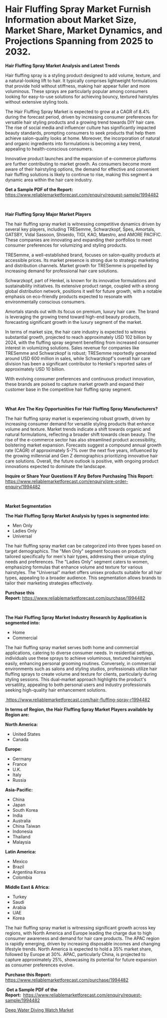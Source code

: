 <p><h1>Hair Fluffing Spray Market Furnish Information about Market Size, Market Share, Market Dynamics, and Projections Spanning from 2025 to 2032.</h1></p><p><strong>Hair Fluffing Spray Market Analysis and Latest Trends</strong></p>
<p><p>Hair fluffing spray is a styling product designed to add volume, texture, and a natural-looking lift to hair. It typically comprises lightweight formulations that provide hold without stiffness, making hair appear fuller and more voluminous. These sprays are particularly popular among consumers looking for easy-to-use solutions for achieving bouncy, textured hairstyles without extensive styling tools. </p><p>The Hair Fluffing Spray Market is expected to grow at a CAGR of 8.4% during the forecast period, driven by increasing consumer preferences for versatile hair styling products and a growing trend towards DIY hair care. The rise of social media and influencer culture has significantly impacted beauty standards, prompting consumers to seek products that help them achieve salon-quality looks at home. Moreover, the incorporation of natural and organic ingredients into formulations is becoming a key trend, appealing to health-conscious consumers. </p><p>Innovative product launches and the expansion of e-commerce platforms are further contributing to market growth. As consumers become more aware of their hairstyling options, the demand for effective and convenient hair fluffing solutions is likely to continue to rise, making this segment a dynamic area within the hair care industry.</p></p>
<p><strong>Get a Sample PDF of the Report:&nbsp;</strong> <a href="https://www.reliablemarketforecast.com/enquiry/request-sample/1994482?utm_campaign=1134&utm_medium=2&utm_source=Github&utm_content=ia&utm_term=10022025&utm_id=hair-fluffing-spray">https://www.reliablemarketforecast.com/enquiry/request-sample/1994482</a></p>
<p>&nbsp;</p>
<p><strong>Hair Fluffing Spray Major Market Players</strong></p>
<p><p>The hair fluffing spray market is witnessing competitive dynamics driven by several key players, including TRESemme, Schwarzkopf, Spes, Amortals, GATSBY, Vidal Sassoon, Shiseido, TIGI, KAO, Maestro, and AMORE PACIFIC. These companies are innovating and expanding their portfolios to meet consumer preferences for volumizing and styling products.</p><p>TRESemme, a well-established brand, focuses on salon-quality products at accessible prices. Its market presence is strong due to strategic marketing and distribution channels. Market growth for TRESemme is propelled by increasing demand for professional hair care solutions.</p><p>Schwarzkopf, part of Henkel, is known for its innovative formulations and sustainability initiatives. Its extensive product range, coupled with a strong global distribution network, positions it well for future growth, with a notable emphasis on eco-friendly products expected to resonate with environmentally conscious consumers.</p><p>Amortals stands out with its focus on premium, luxury hair care. The brand is leveraging the growing trend toward high-end beauty products, forecasting significant growth in the luxury segment of the market.</p><p>In terms of market size, the hair care industry is expected to witness substantial growth, projected to reach approximately USD 102 billion by 2024, with the fluffing spray segment benefiting from increased consumer interest in volumizing solutions. Sales revenue for companies like TRESemme and Schwarzkopf is robust; TRESemme reportedly generated around USD 600 million in sales, while Schwarzkopf's overall hair care division has been a significant contributor to Henkel's reported sales of approximately USD 10 billion.</p><p>With evolving consumer preferences and continuous product innovation, these brands are poised to capture market growth and expand their customer base in the competitive hair fluffing spray segment.</p></p>
<p>&nbsp;</p>
<p><strong>What Are The Key Opportunities For Hair Fluffing Spray Manufacturers?</strong></p>
<p><p>The hair fluffing spray market is experiencing robust growth, driven by increasing consumer demand for versatile styling products that enhance volume and texture. Market trends indicate a shift towards organic and natural formulations, reflecting a broader shift towards clean beauty. The rise of the e-commerce sector has also streamlined product accessibility, bolstering market expansion. Forecasts suggest a compound annual growth rate (CAGR) of approximately 5-7% over the next five years, influenced by the growing millennial and Gen Z demographics prioritizing innovative hair care solutions. Overall, the future outlook is positive, with ongoing product innovations expected to dominate the landscape.</p></p>
<p><strong>Inquire or Share Your Questions If Any Before Purchasing This Report:</strong> <a href="https://www.reliablemarketforecast.com/enquiry/pre-order-enquiry/1994482?utm_campaign=1134&utm_medium=2&utm_source=Github&utm_content=ia&utm_term=10022025&utm_id=hair-fluffing-spray">https://www.reliablemarketforecast.com/enquiry/pre-order-enquiry/1994482</a></p>
<p>&nbsp;</p>
<p><strong>Market Segmentation</strong></p>
<p><strong>The Hair Fluffing Spray Market Analysis by types is segmented into:</strong></p>
<p><ul><li>Men Only</li><li>Ladies Only</li><li>Universal</li></ul></p>
<p><p>The hair fluffing spray market can be categorized into three types based on target demographics. The "Men Only" segment focuses on products tailored specifically for men's hair types, addressing their unique styling needs and preferences. The "Ladies Only" segment caters to women, emphasizing formulas that enhance volume and texture for various hairstyles. The "Universal" market offers unisex products suitable for all hair types, appealing to a broader audience. This segmentation allows brands to tailor their marketing strategies effectively.</p></p>
<p><strong>Purchase this Report:&nbsp;</strong><a href="https://www.reliablemarketforecast.com/purchase/1994482?utm_campaign=1134&utm_medium=2&utm_source=Github&utm_content=ia&utm_term=10022025&utm_id=hair-fluffing-spray">https://www.reliablemarketforecast.com/purchase/1994482</a></p>
<p>&nbsp;</p>
<p><strong>The Hair Fluffing Spray Market Industry Research by Application is segmented into:</strong></p>
<p><ul><li>Home</li><li>Commercial</li></ul></p>
<p><p>The hair fluffing spray market serves both home and commercial applications, catering to diverse consumer needs. In residential settings, individuals use these sprays to achieve voluminous, textured hairstyles easily, enhancing personal grooming routines. Conversely, in commercial environments such as salons and styling studios, professionals utilize hair fluffing sprays to create volume and texture for clients, particularly during styling sessions. This dual-market approach highlights the product's versatility, appealing to both personal users and industry professionals seeking high-quality hair enhancement solutions.</p></p>
<p><a href="https://www.reliablemarketforecast.com/hair-fluffing-spray-r1994482?utm_campaign=1134&utm_medium=2&utm_source=Github&utm_content=ia&utm_term=10022025&utm_id=hair-fluffing-spray">&nbsp;https://www.reliablemarketforecast.com/hair-fluffing-spray-r1994482</a></p>
<p><strong>In terms of Region, the Hair Fluffing Spray Market Players available by Region are:</strong></p>
<p>
    <p> <strong> North America: </strong>
        <ul>
            <li>United States</li>
            <li>Canada</li>
        </ul>
        </p> 
    <p> <strong> Europe: </strong>
        <ul>
            <li>Germany</li>
            <li>France</li>
            <li>U.K.</li>
            <li>Italy</li>
            <li>Russia</li>
        </ul>
        </p> 
    <p> <strong> Asia-Pacific: </strong>
        <ul>
            <li>China</li>
            <li>Japan</li>
            <li>South Korea</li>
            <li>India</li>
            <li>Australia</li>
            <li>China Taiwan</li>
            <li>Indonesia</li>
            <li>Thailand</li>
            <li>Malaysia</li>
        </ul>
        </p> 
    <p> <strong> Latin America: </strong>
        <ul>
            <li>Mexico</li>
            <li>Brazil</li>
            <li>Argentina Korea</li>
            <li>Colombia</li>
        </ul>
        </p> 
    <p> <strong> Middle East & Africa: </strong>
        <ul>
            <li>Turkey</li>
            <li>Saudi</li>
            <li>Arabia</li>
            <li>UAE</li>
            <li>Korea</li>
        </ul>
    </p>
    </p>
<p><p>The hair fluffing spray market is witnessing significant growth across key regions, with North America and Europe leading the charge due to high consumer awareness and demand for hair care products. The APAC region is rapidly emerging, driven by increasing disposable incomes and changing lifestyle trends. North America is expected to hold a 35% market share, followed by Europe at 30%. APAC, particularly China, is projected to capture approximately 25%, showcasing its potential for future expansion as consumer preferences evolve.</p></p>
<p><strong>Purchase this Report: </strong><a href="https://www.reliablemarketforecast.com/purchase/1994482?utm_campaign=1134&utm_medium=2&utm_source=Github&utm_content=ia&utm_term=10022025&utm_id=hair-fluffing-spray">https://www.reliablemarketforecast.com/purchase/1994482</a></p>
<p>&nbsp;<strong>Get a Sample PDF of the Report:&nbsp;&nbsp;</strong><a href="https://www.reliablemarketforecast.com/enquiry/request-sample/1994482?utm_campaign=1134&utm_medium=2&utm_source=Github&utm_content=ia&utm_term=10022025&utm_id=hair-fluffing-spray">https://www.reliablemarketforecast.com/enquiry/request-sample/1994482</a></p>
<p><strong></strong></p>
<p><p><a href="https://github.com/BryceTownsendr/Market-Research-Report-List-7/blob/main/deep-water-diving-watch-market.md?utm_campaign=1134&utm_medium=2&utm_source=Github&utm_content=ia&utm_term=10022025&utm_id=hair-fluffing-spray">Deep Water Diving Watch Market</a></p></p>